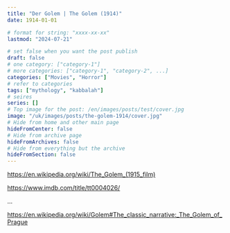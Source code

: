 ```yaml
---
title: "Der Golem | The Golem (1914)"
date: 1914-01-01

# format for string: "xxxx-xx-xx"
lastmod: "2024-07-21"

# set false when you want the post publish
draft: false
# one category: ["category-1"]
# more categories: ["category-1", "category-2", ...]
categories: ["Movies", "Horror"]
# refer to categories
tags: ["mythology", "kabbalah"]
# seires
series: []
# Top image for the post: /en/images/posts/test/cover.jpg
image: "/uk/images/posts/the-golem-1914/cover.jpg"
# Hide from home and other main page
hideFromCenter: false
# Hide from archive page
hideFromArchives: false
# Hide from everything but the archive
hideFromSection: false
---
```

https://en.wikipedia.org/wiki/The_Golem_(1915_film)

https://www.imdb.com/title/tt0004026/

...

https://en.wikipedia.org/wiki/Golem#The_classic_narrative:_The_Golem_of_Prague
<!--more-->